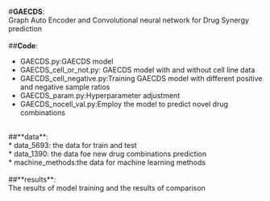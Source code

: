 #**GAECDS**:<br>
Graph Auto Encoder and Convolutional neural network for Drug Synergy prediction<br>
<br>
##**Code**:<br>
* GAECDS.py:GAECDS model<br>
* GAECDS_cell_or_not.py: GAECDS model with and without cell line data<br>
* GAECDS_cell_negative.py:Training GAECDS model with different positive and negative sample ratios<br>
* GAECDS_param.py:Hyperparameter adjustment<br>
* GAECDS_nocell_val.py:Employ the model to predict novel drug combinations<br>
<br>
##**data**:<br>
* data_5693: the data for train and test<br>
* data_1390: the data foe new drug combinations prediction<br>
* machine_methods:the data for machine learning methods<br>
<br>
##**results**:<br>
The results of model training and the results of comparison<br>
